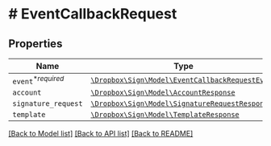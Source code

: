 # # EventCallbackRequest



## Properties

Name | Type | Description | Notes
------------ | ------------- | ------------- | -------------
| `event`<sup>*_required_</sup> | [```\Dropbox\Sign\Model\EventCallbackRequestEvent```](EventCallbackRequestEvent.md) |    |  |
| `account` | [```\Dropbox\Sign\Model\AccountResponse```](AccountResponse.md) |    |  |
| `signature_request` | [```\Dropbox\Sign\Model\SignatureRequestResponse```](SignatureRequestResponse.md) |    |  |
| `template` | [```\Dropbox\Sign\Model\TemplateResponse```](TemplateResponse.md) |    |  |

[[Back to Model list]](../../README.md#models) [[Back to API list]](../../README.md#endpoints) [[Back to README]](../../README.md)

